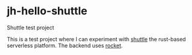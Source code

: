 # jh-hello-shuttle
Shuttle test project

This is a test project where I can experiment with [shuttle](https://www.shuttle.rs/) the rust-based serverless platform.
The backend uses [rocket](https://rocket.rs/v0.5-rc/).
